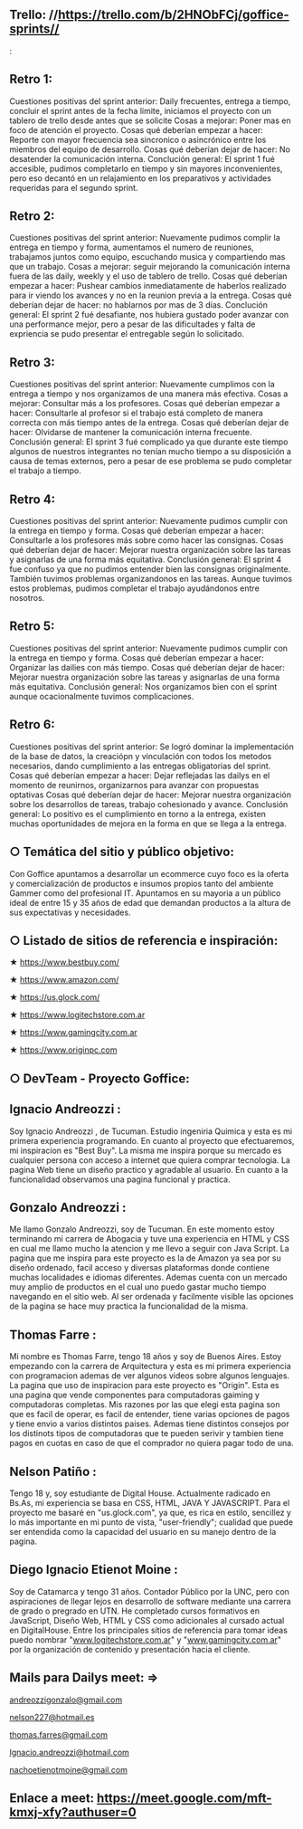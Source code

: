 Trello: //https://trello.com/b/2HNObFCj/goffice-sprints//
-------
:

Retro 1: 
--------

Cuestiones positivas del sprint anterior: Daily frecuentes, entrega a tiempo, concluir el sprint antes de la fecha límite, iniciamos el proyecto con un tablero de trello desde antes que se solicite
Cosas a mejorar: Poner mas en foco de atención el proyecto.
Cosas qué deberían empezar a hacer: Reporte con mayor frecuencia sea sincronico o asincrónico entre los miembros del equipo de desarrollo.
Cosas qué deberían dejar de hacer: No desatender la comunicación interna.
Conclución general: El sprint 1 fué accesible, pudimos completarlo en tiempo y sin mayores inconvenientes, pero eso decantó en un relajamiento en los preparativos y actividades requeridas para el segundo sprint.

Retro 2:
--------

Cuestiones positivas del sprint anterior: Nuevamente pudimos complir la entrega en tiempo y forma, aumentamos el numero de reuniones, trabajamos juntos como equipo, escuchando musica y compartiendo mas que un trabajo.
Cosas a mejorar: seguir mejorando la comunicación interna fuera de las daily, weekly y el uso de tablero de trello.
Cosas qué deberían empezar a hacer: Pushear cambios inmediatamente de haberlos realizado para ir viendo los avances y no en la reunion previa a la entrega.
Cosas qué deberían dejar de hacer: no hablarnos por mas de 3 días.
Conclución general: El sprint 2 fué desafiante, nos hubiera gustado poder avanzar con una performance mejor, pero a pesar de las dificultades y falta de expriencia se pudo presentar el entregable según lo solicitado.

Retro 3:
--------

Cuestiones positivas del sprint anterior: Nuevamente cumplimos con la entrega a tiempo y nos organizamos de una manera más efectiva.
Cosas a mejorar: Consultar más a los profesores.
Cosas qué deberían empezar a hacer: Consultarle al profesor si el trabajo está completo de manera correcta con más tiempo antes de la entrega.
Cosas qué deberían dejar de hacer: Olvidarse de mantener la comunicación interna frecuente.
Conclusión general: El sprint 3 fué complicado ya que durante este tiempo algunos de nuestros integrantes no tenían mucho tiempo a su disposición a causa de temas externos, pero a pesar de ese problema se pudo completar el trabajo a tiempo.

Retro 4:
--------

Cuestiones positivas del sprint anterior: Nuevamente pudimos cumplir con la entrega en tiempo y forma.
Cosas qué deberían empezar a hacer: Consultarle a los profesores más sobre como hacer las consignas. 
Cosas qué deberían dejar de hacer: Mejorar nuestra organización sobre las tareas y asignarlas de una forma más equitativa. 
Conclusión general: El sprint 4 fue confuso ya que no pudimos entender bien las consignas originalmente. También tuvimos problemas organizandonos en las tareas. Aunque tuvimos estos problemas, pudimos completar el trabajo ayudándonos entre nosotros. 

Retro 5:
--------

Cuestiones positivas del sprint anterior: Nuevamente pudimos cumplir con la entrega en tiempo y forma.
Cosas qué deberían empezar a hacer: Organizar las dailies con más tiempo.
Cosas qué deberían dejar de hacer: Mejorar nuestra organización sobre las tareas y asignarlas de una forma más equitativa. 
Conclusión general: Nos organizamos bien con el sprint aunque ocacionalmente tuvimos complicaciones.

Retro 6:
--------

Cuestiones positivas del sprint anterior: Se logró dominar la implementación de la base de datos, la creaciópn y vinculación con todos los metodos necesarios, dando cumplimiento a las entregas obligatorias del sprint.
Cosas qué deberían empezar a hacer: Dejar reflejadas las dailys en el momento de reunirnos, organizarnos para avanzar con propuestas optativas
Cosas qué deberían dejar de hacer: Mejorar nuestra organización sobre los desarrollos de tareas, trabajo cohesionado y avance.
Conclusión general: Lo positivo es el cumplimiento en torno a la entrega, existen muchas oportunidades de mejora en la forma en que se llega a la entrega.

○ Temática del sitio y público objetivo:
----------------------------------------

Con Goffice apuntamos a desarrollar un ecommerce cuyo foco es la oferta y comercialización de productos e insumos propios tanto del ambiente Gammer como del profesional IT. Apuntamos en su mayoria a un público ideal de entre 15 y 35 años de edad que demandan productos a la altura de sus expectativas y necesidades.

○ Listado de sitios de referencia e inspiración:
------------------------------------------------

★ https://www.bestbuy.com/

★ https://www.amazon.com/

★ https://us.glock.com/

★ https://www.logitechstore.com.ar

★ https://www.gamingcity.com.ar

★ https://www.originpc.com

○ DevTeam - Proyecto Goffice:
---------------------------

Ignacio Andreozzi :
-------------------
Soy Ignacio Andreozzi , de Tucuman. Estudio ingeniria Quimica y esta es mi primera experiencia programando. En cuanto al proyecto que efectuaremos, mi inspiracion es "Best Buy". La misma me inspira porque su mercado es cualquier persona con acceso a internet que quiera comprar tecnologia. La pagina Web tiene un diseño practico y agradable al usuario. En cuanto a la funcionalidad observamos una pagina funcional y practica.

Gonzalo Andreozzi :
-------------------
Me llamo Gonzalo Andreozzi, soy de Tucuman. En este momento estoy terminando mi carrera de Abogacia y tuve una experiencia en HTML y CSS en cual me llamo mucho la atencion y me llevo a seguir con Java Script. La pagina que me inspira para este proyecto es la de Amazon ya sea por su diseño ordenado, facil acceso y diversas plataformas donde contiene muchas localidades e idiomas diferentes. Ademas cuenta con un mercado muy amplio de productos en el cual uno puedo gastar mucho tiempo navegando en el sitio web. Al ser ordenada y facilmente visible las opciones de la pagina se hace muy practica la funcionalidad de la misma.

Thomas Farre :
--------------
Mi nombre es Thomas Farre, tengo 18 años y soy de Buenos Aires. Estoy empezando con la carrera de Arquitectura y esta es mi primera experiencia con programacion ademas de ver algunos videos sobre algunos lenguajes. La pagina que uso de inspiracion para este proyecto es "Origin". Esta es una pagina que vende componentes para computadoras gaiming y computadoras completas. Mis razones por las que elegi esta pagina son que es facil de operar, es facil de entender, tiene varias opciones de pagos y tiene envio a varios distintos paises. Ademas tiene distintos consejos por los distinots tipos de computadoras que te pueden serivir y tambien tiene pagos en cuotas en caso de que el comprador no quiera pagar todo de una.

Nelson Patiño :
---------------
Tengo 18 y, soy estudiante de Digital House. Actualmente radicado en Bs.As, mi experiencia se basa en CSS, HTML, JAVA Y JAVASCRIPT.
Para el proyecto me basaré en "us.glock.com", ya que, es rica en estilo, sencillez y lo más importante en mi punto de vista, "user-friendly"; cualidad que puede ser entendida como la capacidad del usuario en su manejo dentro de la pagina.

Diego Ignacio Etienot Moine :
-----------------------------
Soy de Catamarca y tengo 31 años. Contador Público por la UNC, pero con aspiraciones de llegar lejos en desarrollo de software mediante una carrera de grado o pregrado en UTN. He completado cursos formativos en JavaScript, Diseño Web, HTML y CSS como adicionales al cursado actual en DigitalHouse. 
Entre los principales sitios de referencia para tomar ideas puedo nombrar "www.logitechstore.com.ar" y "www.gamingcity.com.ar" por la organización de contenido y presentación hacia el cliente.

Mails para Dailys meet:  =>
-----------------------

andreozzigonzalo@gmail.com

nelson227@hotmail.es

thomas.farres@gmail.com

Ignacio.andreozzi@hotmail.com

nachoetienotmoine@gmail.com

Enlace a meet: https://meet.google.com/mft-kmxj-xfy?authuser=0
--------------
